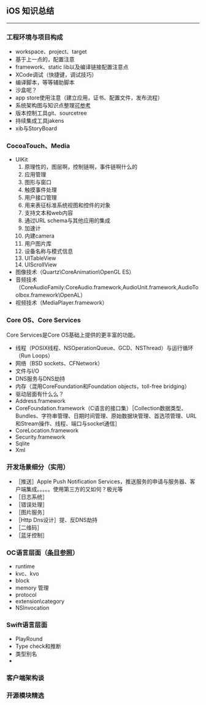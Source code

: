 ## iOS 知识总结
---

### 工程环境与项目构成
*	workspace、project、target
*	基于上一点的，配置注意
*	framework、static lib以及编译链接配置注意点
*	XCode调试（快捷键，调试技巧）
*	编译脚本，等等辅助脚本
*	沙盒呢？
*	app store使用注意（建立应用，证书、配置文件，发布流程）
*	系统架构图与知识点整理[可参考](http://www.kejixun.com/article/201308/17085.html)
*	版本控制工具git、sourcetree
*	持续集成工具jakens
*	xib与StoryBoard

### CocoaTouch、Media
*	UIKit
	1. 原理性的，图层啊，控制链啊，事件链啊什么的
	2. 应用管理
	3. 图形与窗口
	4. 触摸事件处理
	5. 用户接口管理
	6. 用来表征标准系统视图和控件的对象
	7. 支持文本和web内容
	8. 通过URL schema与其他应用的集成
	9. 加速计
	10. 内建camera
	11. 用户图片库
	12. 设备名称与模式信息
	2. UITableView
	3. UIScrollView
*	图像技术（Quartz\CoreAnimation\OpenGL ES）
*	音频技术（CoreAudioFamily:CoreAudio.framework,AudioUnit.framework,AudioToolbox.framework\OpenAL）
*	视频技术（MediaPlayer.framework）


### Core OS、Core Services
Core Services是Core OS基础上提供的更丰富的功能。

*	线程（POSIX线程、NSOperationQueue、GCD、NSThread）与运行循环（Run Loops）
*	网络（BSD sockets、CFNetwork）
*	文件与I/O
*	DNS服务与DNS劫持
*	内存（混用CoreFoundation和Foundation objects，toll-free bridging）
*	驱动层面有什么么？
*	Address.framework
*	CoreFoundation.framework（C语言的接口集）［Collection数据类型、Bundles、字符串管理、日期时间管理、原始数据块管理、首选项管理、URL和Stream操作、线程、端口与socket通信］
*	CoreLocation.framework
*	Security.framework
*	Sqlite
*	Xml

### 开发场景细分（实用）
*	［推送］Apple Push Notification Services，推送服务的申请与服务器、客户端集成。。。。。使用第三方的又如何？极光等
*	［日志系统］
*	［错误处理］
*	［图片服务］
*	［Http Dns设计］提、反DNS劫持
*	［二维码］
*	［蓝牙控制］

### OC语言层面（[条目参照](http://www.ibeifeng.com/bf_techios.html?baidu#6d)）
*	runtime
*	kvc、kvo
*	block
*	memory 管理
*	protocol
*	extension\category
*	NSInvocation

### Swift语言层面
*	PlayRound
*	Type check和推断
*	类型别名
*	

### 客户端架构谈


### 开源模块精选

